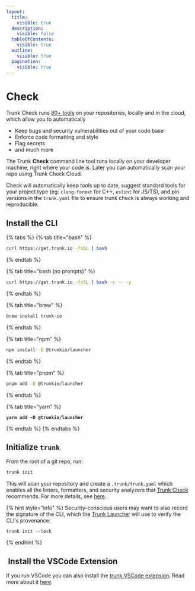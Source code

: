 ```yaml
---
layout:
  title:
    visible: true
  description:
    visible: false
  tableOfContents:
    visible: true
  outline:
    visible: true
  pagination:
    visible: true
---
```


# Check

Trunk Check runs [80+ tools](https://github.com/trunk-io/plugins) on your repositories, locally and in the cloud, which allow you to automatically

* Keep bugs and security vulnerabilities out of your code base
* Enforce code formatting and style
* Flag secrets
* and much more

The Trunk **Check** command line tool runs locally on your developer machine, right where your code is. Later you can automatically scan your repo using Trunk Check Cloud.

Check will automatically keep tools up to date, suggest standard tools for your project type (eg: `clang-format` for C++, `eslint` for JS/TS), and pin versions in the `trunk.yaml` file to ensure trunk check is always working and reproducible.

## Install the CLI

{% tabs %}
{% tab title="bash" %}
```bash
curl https://get.trunk.io -fsSL | bash
```
{% endtab %}

{% tab title="bash (no prompts)" %}
```bash
curl https://get.trunk.io -fsSL | bash -s -- -y
```
{% endtab %}

{% tab title="brew" %}
```bash
brew install trunk-io
```
{% endtab %}

{% tab title="npm" %}
```bash
npm install -D @trunkio/launcher
```
{% endtab %}

{% tab title="pnpm" %}
```bash
pnpm add -D @trunkio/launcher
```
{% endtab %}

{% tab title="yarn" %}
<pre class="language-bash"><code class="lang-bash"><strong>yarn add -D @trunkio/launcher
</strong></code></pre>
{% endtab %}
{% endtabs %}

## Initialize `trunk`

From the root of a git repo, run:

```bash
trunk init
```

This will scan your repository and create a `.trunk/trunk.yaml` which enables all the linters, formatters, and security analyzers that [Trunk Check](./) recommends. For more details, see [here](../cli/init-in-a-git-repo.md).

{% hint style="info" %}
Security-conscious users may want to also record the signature of the CLI, which the  [Trunk Launcher](../reference/components.md#trunk-launcher) will use to verify the CLI's provenance:

```
trunk init --lock
```
{% endhint %}

## [<img src="../.gitbook/assets/image (2).png" alt="" data-size="line">](vscode:extension/Trunk.io) Install the VSCode Extension

If you run VSCode you can also install the [trunk VSCode extension](vscode:extension/Trunk.io). Read more about it [here](https://marketplace.visualstudio.com/items?itemName=Trunk.io).
